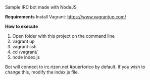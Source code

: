 Sample IRC bot made with NodeJS

**Requirements**
Install Vagrant: https://www.vagrantup.com/


**How to execute**
1) Open folder with this project on the command line
2) vagrant up
3) vagrant ssh
4) cd /vagrant/
5) node index.js


Bot will connect to irc.rizon.net #puertorico by default. If you wish to change this, modify the index.js file.
